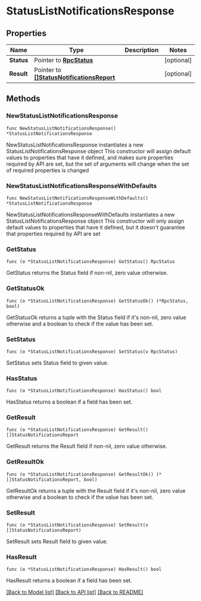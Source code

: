 # StatusListNotificationsResponse

## Properties

Name | Type | Description | Notes
------------ | ------------- | ------------- | -------------
**Status** | Pointer to [**RpcStatus**](RpcStatus.md) |  | [optional] 
**Result** | Pointer to [**[]StatusNotificationsReport**](StatusNotificationsReport.md) |  | [optional] 

## Methods

### NewStatusListNotificationsResponse

`func NewStatusListNotificationsResponse() *StatusListNotificationsResponse`

NewStatusListNotificationsResponse instantiates a new StatusListNotificationsResponse object
This constructor will assign default values to properties that have it defined,
and makes sure properties required by API are set, but the set of arguments
will change when the set of required properties is changed

### NewStatusListNotificationsResponseWithDefaults

`func NewStatusListNotificationsResponseWithDefaults() *StatusListNotificationsResponse`

NewStatusListNotificationsResponseWithDefaults instantiates a new StatusListNotificationsResponse object
This constructor will only assign default values to properties that have it defined,
but it doesn't guarantee that properties required by API are set

### GetStatus

`func (o *StatusListNotificationsResponse) GetStatus() RpcStatus`

GetStatus returns the Status field if non-nil, zero value otherwise.

### GetStatusOk

`func (o *StatusListNotificationsResponse) GetStatusOk() (*RpcStatus, bool)`

GetStatusOk returns a tuple with the Status field if it's non-nil, zero value otherwise
and a boolean to check if the value has been set.

### SetStatus

`func (o *StatusListNotificationsResponse) SetStatus(v RpcStatus)`

SetStatus sets Status field to given value.

### HasStatus

`func (o *StatusListNotificationsResponse) HasStatus() bool`

HasStatus returns a boolean if a field has been set.

### GetResult

`func (o *StatusListNotificationsResponse) GetResult() []StatusNotificationsReport`

GetResult returns the Result field if non-nil, zero value otherwise.

### GetResultOk

`func (o *StatusListNotificationsResponse) GetResultOk() (*[]StatusNotificationsReport, bool)`

GetResultOk returns a tuple with the Result field if it's non-nil, zero value otherwise
and a boolean to check if the value has been set.

### SetResult

`func (o *StatusListNotificationsResponse) SetResult(v []StatusNotificationsReport)`

SetResult sets Result field to given value.

### HasResult

`func (o *StatusListNotificationsResponse) HasResult() bool`

HasResult returns a boolean if a field has been set.


[[Back to Model list]](../README.md#documentation-for-models) [[Back to API list]](../README.md#documentation-for-api-endpoints) [[Back to README]](../README.md)


